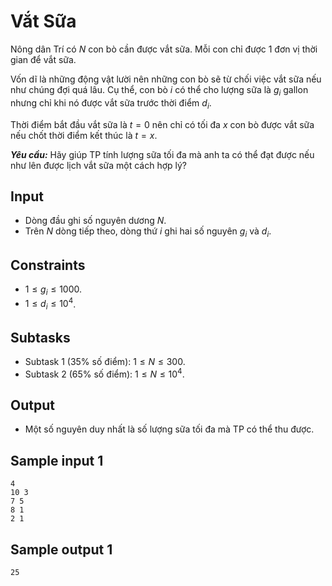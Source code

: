 # Vắt Sữa

Nông dân Trí có $N$ con bò cần được vắt sữa. Mỗi con chỉ được $1$ đơn vị thời gian để vắt sữa.

Vốn dĩ là những động vật lười nên những con bò sẽ từ chối việc vắt sữa nếu như chúng đợi quá lâu. Cụ thể, con bò $i$ có thể cho lượng sữa là $g_i$ gallon nhưng chỉ khi nó được vắt sữa trước thời điểm $d_i$. 

Thời điểm bắt đầu vắt sữa là $t=0$ nên chỉ có tối đa $x$ con bò được vắt sữa nếu chốt thời điểm kết thúc là $t = x$.

***Yêu cầu:*** Hãy giúp TP tính lượng sữa tối đa mà anh ta có thể đạt được nếu như lên được lịch vắt sữa một cách hợp lý?

## Input

- Dòng đầu ghi số nguyên dương $N$.
- Trên $N$ dòng tiếp theo, dòng thứ $i$ ghi hai số nguyên $g_i$ và $d_i$.

## Constraints

- $1≤g_i≤1000$.
- $1≤d_i ≤10^4$.

## Subtasks

- Subtask $1$ ($35\%$ số điểm): $1≤N≤300$.
- Subtask $2$ ($65\%$ số điểm): $1≤N≤10^4$.

## Output

- Một số nguyên duy nhất là số lượng sữa tối đa mà TP có thể thu được.

## Sample input 1

```
4
10 3
7 5
8 1
2 1
```

## Sample output 1

```
25  
```


